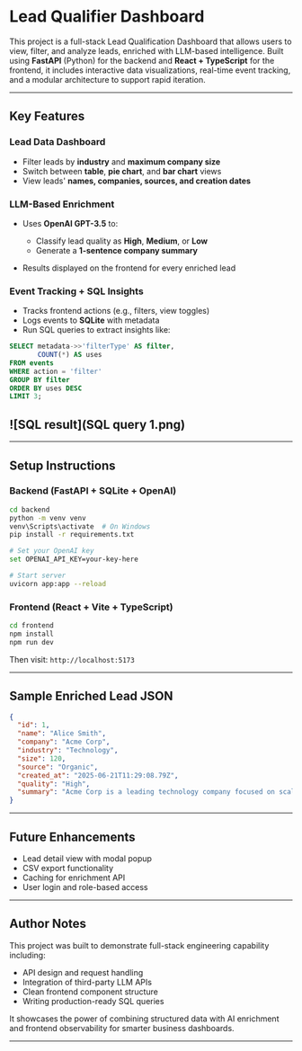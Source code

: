 # Lead Qualifier Dashboard

This project is a full-stack Lead Qualification Dashboard that allows users to view, filter, and analyze leads, enriched with LLM-based intelligence. Built using **FastAPI** (Python) for the backend and **React + TypeScript** for the frontend, it includes interactive data visualizations, real-time event tracking, and a modular architecture to support rapid iteration.

---

## Key Features

### Lead Data Dashboard

* Filter leads by **industry** and **maximum company size**
* Switch between **table**, **pie chart**, and **bar chart** views
* View leads' **names, companies, sources, and creation dates**

### LLM-Based Enrichment

* Uses **OpenAI GPT-3.5** to:

  * Classify lead quality as **High**, **Medium**, or **Low**
  * Generate a **1-sentence company summary**
* Results displayed on the frontend for every enriched lead

### Event Tracking + SQL Insights

* Tracks frontend actions (e.g., filters, view toggles)
* Logs events to **SQLite** with metadata
* Run SQL queries to extract insights like:

```sql
SELECT metadata->>'filterType' AS filter,
       COUNT(*) AS uses
FROM events
WHERE action = 'filter'
GROUP BY filter
ORDER BY uses DESC
LIMIT 3;
```
![SQL result](SQL query 1.png) 
---

---

## Setup Instructions

### Backend (FastAPI + SQLite + OpenAI)

```bash
cd backend
python -m venv venv
venv\Scripts\activate  # On Windows
pip install -r requirements.txt

# Set your OpenAI key
set OPENAI_API_KEY=your-key-here

# Start server
uvicorn app:app --reload
```

### Frontend (React + Vite + TypeScript)

```bash
cd frontend
npm install
npm run dev
```

Then visit: `http://localhost:5173`

---

## Sample Enriched Lead JSON

```json
{
  "id": 1,
  "name": "Alice Smith",
  "company": "Acme Corp",
  "industry": "Technology",
  "size": 120,
  "source": "Organic",
  "created_at": "2025-06-21T11:29:08.79Z",
  "quality": "High",
  "summary": "Acme Corp is a leading technology company focused on scalable cloud solutions."
}
```

---

## Future Enhancements

* Lead detail view with modal popup
* CSV export functionality
* Caching for enrichment API
* User login and role-based access

---

## Author Notes

This project was built to demonstrate full-stack engineering capability including:

* API design and request handling
* Integration of third-party LLM APIs
* Clean frontend component structure
* Writing production-ready SQL queries

It showcases the power of combining structured data with AI enrichment and frontend observability for smarter business dashboards.

---
